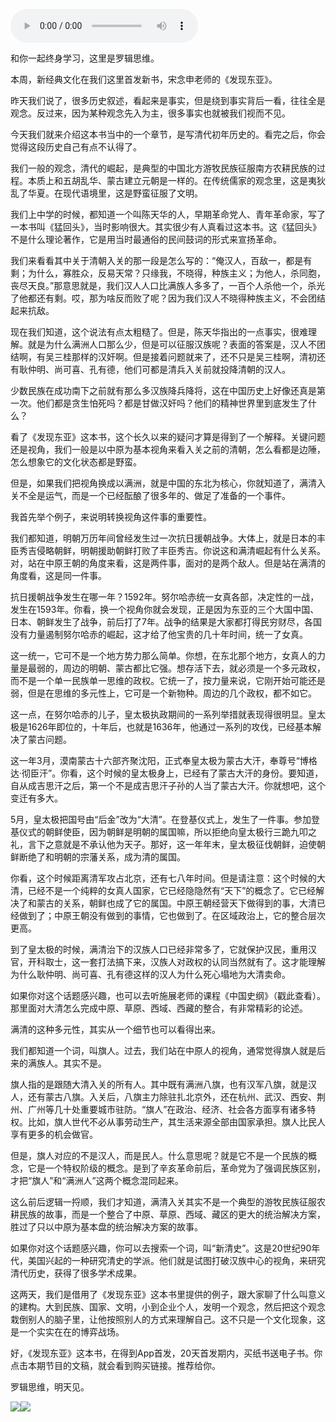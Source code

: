 <audio src="http://igetoss.cdn.igetget.com/mp3/201807/23/201807231620277082151367.mp3" controls="controls">您的浏览器不支持 audio 标签。</audio><p>和你一起终身学习，这里是罗辑思维。</p><p>本周，新经典文化在我们这里首发新书，宋念申老师的《发现东亚》。</p><p>昨天我们说了，很多历史叙述，看起来是事实，但是绕到事实背后一看，往往全是观念。反过来，因为某种观念先入为主，很多事实也就被我们视而不见。</p><p>今天我们就来介绍这本书当中的一个章节，是写清代初年历史的。看完之后，你会觉得这段历史自己有点不认得了。</p><p>我们一般的观念，清代的崛起，是典型的中国北方游牧民族征服南方农耕民族的过程。本质上和五胡乱华、蒙古建立元朝是一样的。在传统儒家的观念里，这是夷狄乱了华夏。在现代语境里，这是野蛮征服了文明。</p><p>我们上中学的时候，都知道一个叫陈天华的人，早期革命党人、青年革命家，写了一本书叫《猛回头》，当时影响很大。其实很少有人真看过这本书。这《猛回头》不是什么理论著作，它是用当时最通俗的民间鼓词的形式来宣扬革命。</p><p>我们来看看其中关于清朝入关的那一段是怎么写的：“俺汉人，百敌一，都是有剩；为什么，寡胜众，反易天常？只缘我，不晓得，种族主义；为他人，杀同胞，丧尽天良。”那意思就是，我们汉人人口比满族人多多了，一百个人杀他一个，杀光了他都还有剩。哎，那为啥反而败了呢？因为我们汉人不晓得种族主义，不会团结起来抗敌。</p><p>现在我们知道，这个说法有点太粗糙了。但是，陈天华指出的一点事实，很难理解。就是为什么满洲人口那么少，但是可以征服汉族呢？表面的答案是，汉人不团结啊，有吴三桂那样的汉奸啊。但是接着问题就来了，还不只是吴三桂啊，清初还有耿仲明、尚可喜、孔有德，他们可都是清兵入关前就投降清朝的汉人。</p><p>少数民族在成功南下之前就有那么多汉族降兵降将，这在中国历史上好像还真是第一次。他们都是贪生怕死吗？都是甘做汉奸吗？他们的精神世界里到底发生了什么？</p><p>看了《发现东亚》这本书，这个长久以来的疑问才算是得到了一个解释。关键问题还是视角，我们一般是以中原为基本视角来看入关之前的清朝，怎么看都是边陲，怎么想象它的文化状态都是野蛮。</p><p>但是，如果我们把视角换成以满洲，就是中国的东北为核心，你就知道了，满清入关不全是运气，而是一个已经酝酿了很多年的、做足了准备的一个事件。</p><p>我首先举个例子，来说明转换视角这件事的重要性。</p><p>我们都知道，明朝万历年间曾经发生过一次抗日援朝战争。大体上，就是日本的丰臣秀吉侵略朝鲜，明朝援助朝鲜打败了丰臣秀吉。你说这和满清崛起有什么关系。对，站在中原王朝的角度来看，这是两件事，面对的是两个敌人。但是站在满清的角度看，这是同一件事。</p><p>抗日援朝战争发生在哪一年？1592年。努尔哈赤统一女真各部，决定性的一战，发生在1593年。你看，换一个视角你就会发现，正是因为东亚的三个大国中国、日本、朝鲜发生了战争，前后打了7年。战争的结果是大家都打得民穷财尽，各国没有力量遏制努尔哈赤的崛起，这才给了他宝贵的几十年时间，统一了女真。</p><p>这一统一，它可不是一个地方势力那么简单。你想，在东北那个地方，女真人的力量是最弱的，周边的明朝、蒙古都比它强。想存活下去，就必须是一个多元政权，而不是一个单一民族单一思维的政权。它统一了，按力量来说，它刚开始可能还是弱，但是在思维的多元性上，它可是一个新物种。周边的几个政权，都不如它。</p><p>这一点，在努尔哈赤的儿子，皇太极执政期间的一系列举措就表现得很明显。皇太极是1626年即位的，十年后，也就是1636年，他通过一系列的攻伐，已经基本解决了蒙古问题。</p><p>这一年3月，漠南蒙古十六部齐聚沈阳，正式奉皇太极为蒙古大汗，奉尊号“博格达·彻臣汗”。你看，这个时候的皇太极身上，已经有了蒙古大汗的身份。要知道，自从成吉思汗之后，第一个不是成吉思汗子孙的人当了蒙古大汗。你就想吧，这个变迁有多大。</p><p>5月，皇太极把国号由“后金”改为“大清”。在登基仪式上，发生了一件事。参加登基仪式的朝鲜使臣，因为朝鲜是明朝的属国嘛，所以拒绝向皇太极行三跪九叩之礼，言下之意就是不承认他为天子。那好，这一年年末，皇太极征伐朝鲜，迫使朝鲜断绝了和明朝的宗藩关系，成为清的属国。</p><p>你看，这个时候距离清军攻占北京，还有七八年时间。但是请注意：这个时候的大清，已经不是一个纯粹的女真人国家，它已经隐隐然有“天下”的概念了。它已经解决了和蒙古的关系，朝鲜也成了它的属国。中原王朝经营天下做得到的事，大清已经做到了；中原王朝没有做到的事情，它也做到了。在区域政治上，它的整合层次更高。</p><p>到了皇太极的时候，满清治下的汉族人口已经非常多了，它就保护汉民，重用汉官，开科取士，这一套打法搞下来，汉族人对政权的认同当然就有了。这才能理解为什么耿仲明、尚可喜、孔有德这样的汉人为什么死心塌地为大清卖命。</p><p>如果你对这个话题感兴趣，也可以去听<span class="link" data-link='{"typeid":"4","type":36}'>施展老师的课程《中国史纲》（戳此查看）</span>。那里面对大清怎么完成中原、草原、西域、西藏的整合，有非常精彩的论述。</p><p>满清的这种多元性，其实从一个细节也可以看得出来。</p><p>我们都知道一个词，叫旗人。过去，我们站在中原人的视角，通常觉得旗人就是后来的满族人。其实不是。</p><p>旗人指的是跟随大清入关的所有人。其中既有满洲八旗，也有汉军八旗，就是汉人，还有蒙古八旗。入关后，八旗主力除驻扎北京外，还在杭州、武汉、西安、荆州、广州等几十处重要城市驻防。“旗人”在政治、经济、社会各方面享有诸多特权。比如，旗人世代不必从事劳动生产，其生活来源全部由国家承担。旗人比民人享有更多的机会做官。</p><p>但是，旗人对应的不是汉人，而是民人。什么意思呢？就是它不是一个民族的概念，它是一个特权阶级的概念。是到了辛亥革命前后，革命党为了强调民族区别，才把“旗人”和“满洲人”这两个概念混同起来。</p><p>这么前后逻辑一捋顺，我们才知道，满清入关其实不是一个典型的游牧民族征服农耕民族的故事，而是一个整合了中原、草原、西域、藏区的更大的统治解决方案，胜过了只以中原为基本盘的统治解决方案的故事。</p><p>如果你对这个话题感兴趣，你可以去搜索一个词，叫“新清史”。这是20世纪90年代，美国兴起的一种研究清史的学派。他们就是试图打破汉族中心的视角，来研究清代历史，获得了很多学术成果。</p><p>这两天，我们是借用了《发现东亚》这本书里提供的例子，跟大家聊了什么叫意义的建构。大到民族、国家、文明，小到企业个人，发明一个观念，然后把这个观念栽倒别人的脑子里，让他按照别人的方式来理解自己。这不只是一个文化现象，这是一个实实在在的博弈战场。</p><p>好，《发现东亚》这本书，在得到App首发，20天首发期内，买纸书送电子书。你点击本期节目的文稿，就会看到购买链接。推荐给你。</p><p>罗辑思维，明天见。</p><img src="https://piccdn.igetget.com/img/201806/25/201806252043099324474085.jpg" /><img src="https://piccdn.igetget.com/img/201806/25/201806252043129019456397.jpg" />